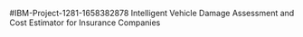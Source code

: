 #IBM-Project-1281-1658382878
Intelligent Vehicle Damage Assessment and Cost Estimator for Insurance Companies
